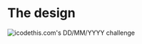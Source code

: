 # The design

![icodethis.com's DD/MM/YYYY challenge](https://icodethis.com/images/projects/leaderboard_3.jpg)